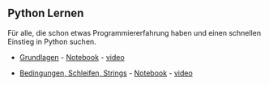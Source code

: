## Python Lernen

Für alle, die schon etwas Programmiererfahrung haben und einen schnellen Einstieg in Python suchen.

- [Grundlagen](https://nbviewer.jupyter.org/github/ktheu/PythonLernen/blob/gh-pages/PythonLernen/grundlagen.ipynb) - 
   [Notebook](./grundlagen.ipynb) - [video](https://youtu.be/bDHNZggFtZk)

- [Bedingungen, Schleifen, Strings](https://nbviewer.jupyter.org/github/ktheu/PythonLernen/blob/gh-pages/PythonLernen/bedingungen.ipynb) - 
   [Notebook](./bedingungen.ipynb) - [video](https://youtu.be/NEQJCSbloOw)

  
 